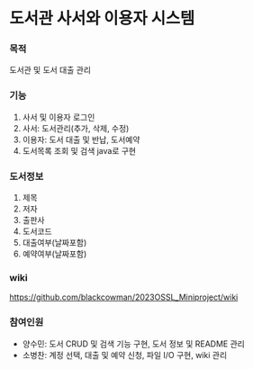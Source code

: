 도서관 사서와 이용자 시스템
========

### 목적
도서관 및 도서 대출 관리

### 기능
1. 사서 및 이용자 로그인
2. 사서: 도서관리(추가, 삭제, 수정)
3. 이용자: 도서 대출 및 반납, 도서예약
4. 도서목록 조회 및 검색
java로 구현

### 도서정보
1. 제목
2. 저자
3. 출판사
4. 도서코드
5. 대출여부(날짜포함)
6. 예약여부(날짜포함)

### wiki
https://github.com/blackcowman/2023OSSL_Miniproject/wiki

### 참여인원
+ 양수민: 도서 CRUD 및 검색 기능 구현, 도서 정보 및 README 관리
+ 소병찬: 계정 선택, 대출 및 예약 신청, 파일 I/O 구현, wiki 관리
